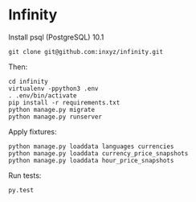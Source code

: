 # Infinity

Install psql (PostgreSQL) 10.1

`git clone git@github.com:inxyz/infinity.git`

Then:

```
cd infinity
virtualenv -ppython3 .env
. .env/bin/activate
pip install -r requirements.txt
python manage.py migrate
python manage.py runserver
```

Apply fixtures:

```
python manage.py loaddata languages currencies
python manage.py loaddata currency_price_snapshots
python manage.py loaddata hour_price_snapshots
```

Run tests:

`py.test`

